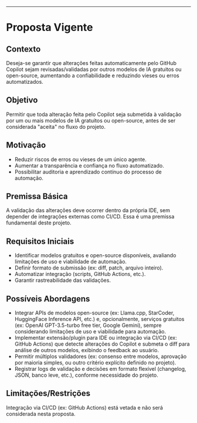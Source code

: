 ---

# Proposta Vigente

## Contexto

Deseja-se garantir que alterações feitas automaticamente pelo GitHub Copilot sejam revisadas/validadas por outros modelos de IA gratuitos ou open-source, aumentando a confiabilidade e reduzindo vieses ou erros automatizados.

## Objetivo

Permitir que toda alteração feita pelo Copilot seja submetida à validação por um ou mais modelos de IA gratuitos ou open-source, antes de ser considerada "aceita" no fluxo do projeto.

## Motivação

- Reduzir riscos de erros ou vieses de um único agente.
- Aumentar a transparência e confiança no fluxo automatizado.
- Possibilitar auditoria e aprendizado contínuo do processo de automação.

## Premissa Básica

A validação das alterações deve ocorrer dentro da própria IDE, sem depender de integrações externas como CI/CD. Essa é uma premissa fundamental deste projeto.

## Requisitos Iniciais

- Identificar modelos gratuitos e open-source disponíveis, avaliando limitações de uso e viabilidade de automação.
- Definir formato de submissão (ex: diff, patch, arquivo inteiro).
- Automatizar integração (scripts, GitHub Actions, etc.).
- Garantir rastreabilidade das validações.

## Possíveis Abordagens

- Integrar APIs de modelos open-source (ex: Llama.cpp, StarCoder, HuggingFace Inference API, etc.) e, opcionalmente, serviços gratuitos (ex: OpenAI GPT-3.5-turbo free tier, Google Gemini), sempre considerando limitações de uso e viabilidade para automação.
- Implementar extensão/plugin para IDE ou integração via CI/CD (ex: GitHub Actions) que detecte alterações do Copilot e submeta o diff para análise de outros modelos, exibindo o feedback ao usuário.
- Permitir múltiplos validadores (ex: consenso entre modelos, aprovação por maioria simples, ou outro critério explícito definido no projeto).
- Registrar logs de validação e decisões em formato flexível (changelog, JSON, banco leve, etc.), conforme necessidade do projeto.

## Limitações/Restrições

Integração via CI/CD (ex: GitHub Actions) está vetada e não será considerada nesta proposta.
